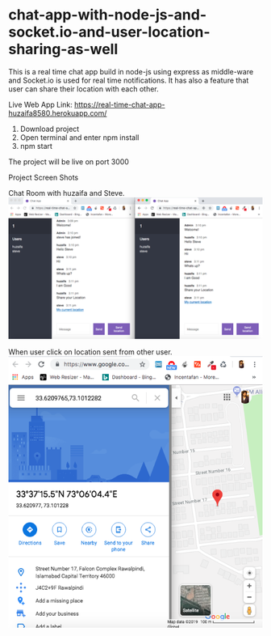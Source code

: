 # chat-app-with-node-js-and-socket.io-and-user-location-sharing-as-well
This is a real time chat app build in node-js using express as middle-ware and Socket.io is used for real time notifications. It has also a feature that user can share their location with each other.

Live Web App Link: https://real-time-chat-app-huzaifa8580.herokuapp.com/

1) Download project
2) Open terminal and enter npm install
3) npm start 

The project will be live on port 3000 

Project Screen Shots 

Chat Room with huzaifa and Steve.
![](Chat-app.png)


When user click on location sent from other user.
![](location-sharing.png)

